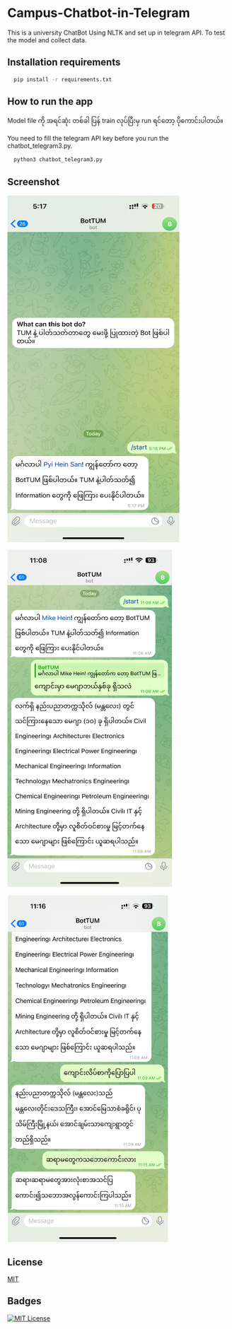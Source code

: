 
# Campus-Chatbot-in-Telegram

This is a university ChatBot Using NLTK and set up in telegram API.
To test the model and collect data.

## Installation requirements

```bash
  pip install -r requirements.txt
```
    
## How to run the app
Model file ကို အရင်ဆုံး တစ်ခါ ပြန် train လုပ်ပြီးမှ run ရင်တော့ ပိုကောင်းပါတယ်။ 

You need to fill the telegram API key before you run the chatbot_telegram3.py.

```bash
  python3 chatbot_telegram3.py
```
    
## Screenshot

![App Screenshot](Screenshot/Picture1.png)

![App Screenshot](Screenshot/Picture2.png)

![App Screenshot](Screenshot/Picture3.png)
## License

[MIT](https://choosealicense.com/licenses/mit/)


## Badges



[![MIT License](https://img.shields.io/badge/License-MIT-green.svg)](https://choosealicense.com/licenses/mit/)


